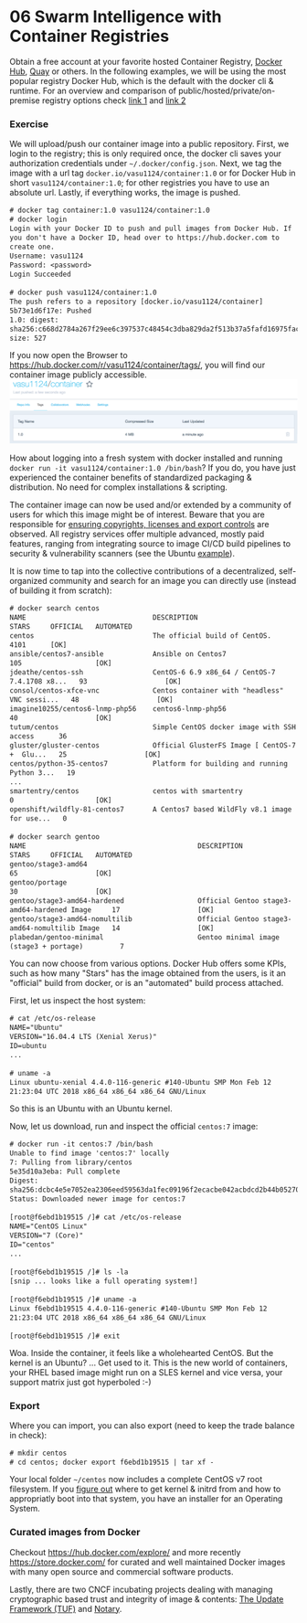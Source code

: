 # 06 Swarm Intelligence with Container Registries

Obtain a free account at your favorite hosted Container Registry, [Docker Hub](https://hub.docker.com/), [Quay](https://quay.io/) or others. In the following examples, we will be using the most popular registry Docker Hub, which is the default with the docker cli & runtime. For an overview and comparison of public/hosted/private/on-premise registry options check [link 1](http://rancher.com/container-registries-might-missed/) and [link 2](http://blog.wercker.com/ultimate-guide-to-container-registries)

### Exercise

We will upload/push our container image into a public repository. First, we login to the registry; this is only required once, the docker cli saves your authorization credentials under `~/.docker/config.json`. Next, we tag the image with a url tag `docker.io/vasu1124/container:1.0` or for Docker Hub in short `vasu1124/container:1.0`; for other registries you have to use an absolute url. Lastly, if everything works, the image is pushed.
```
# docker tag container:1.0 vasu1124/container:1.0
# docker login
Login with your Docker ID to push and pull images from Docker Hub. If you don't have a Docker ID, head over to https://hub.docker.com to create one.
Username: vasu1124
Password: <password>
Login Succeeded

# docker push vasu1124/container:1.0
The push refers to a repository [docker.io/vasu1124/container]
5b73e1d6f17e: Pushed
1.0: digest: sha256:c668d2784a267f29ee6c397537c48454c3dba829da2f513b37a5fafd16975fac size: 527
```

If you now open the Browser to https://hub.docker.com/r/vasu1124/container/tags/, you will find our container image publicly accessible.
![repo](container.png)

How about logging into a fresh system with docker installed and running `docker run -it vasu1124/container:1.0 /bin/bash`? If you do, you have just experienced the container benefits of standardized packaging & distribution. No need for complex installations & scripting.

The container image can now be used and/or extended by a community of users for which this image might be of interest. Beware that you are responsible for [ensuring copyrights, licenses and export controls](https://www.docker.com/docker-terms-service) are observed. All registry services offer multiple advanced, mostly paid features, ranging from integrating source to image CI/CD build pipelines to security & vulnerability scanners (see the Ubuntu [example](https://hub.docker.com/r/library/ubuntu/tags/latest/)).

It is now time to tap into the collective contributions of a decentralized, self-organized community and search for an image you can directly use (instead of building it from scratch):
```
# docker search centos
NAME                               DESCRIPTION                                     STARS     OFFICIAL   AUTOMATED
centos                             The official build of CentOS.                   4101      [OK]
ansible/centos7-ansible            Ansible on Centos7                              105                  [OK]
jdeathe/centos-ssh                 CentOS-6 6.9 x86_64 / CentOS-7 7.4.1708 x8...   93                   [OK]
consol/centos-xfce-vnc             Centos container with "headless" VNC sessi...   48                   [OK]
imagine10255/centos6-lnmp-php56    centos6-lnmp-php56                              40                   [OK]
tutum/centos                       Simple CentOS docker image with SSH access      36
gluster/gluster-centos             Official GlusterFS Image [ CentOS-7 +  Glu...   25                   [OK]
centos/python-35-centos7           Platform for building and running Python 3...   19
...
smartentry/centos                  centos with smartentry                          0                    [OK]
openshift/wildfly-81-centos7       A Centos7 based WildFly v8.1 image for use...   0

# docker search gentoo
NAME                                          DESCRIPTION                                     STARS     OFFICIAL   AUTOMATED
gentoo/stage3-amd64                                                                           65                   [OK]
gentoo/portage                                                                                30                   [OK]
gentoo/stage3-amd64-hardened                  Official Gentoo stage3-amd64-hardened Image     17                   [OK]
gentoo/stage3-amd64-nomultilib                Official Gentoo stage3-amd64-nomultilib Image   14                   [OK]
plabedan/gentoo-minimal                       Gentoo minimal image (stage3 + portage)         7
```
You can now choose from various options. Docker Hub offers some KPIs, such as how many "Stars" has the image obtained from the users, is it an "official" build from docker, or is an "automated" build process attached.

First, let us inspect the host system:
```
# cat /etc/os-release
NAME="Ubuntu"
VERSION="16.04.4 LTS (Xenial Xerus)"
ID=ubuntu
...

# uname -a
Linux ubuntu-xenial 4.4.0-116-generic #140-Ubuntu SMP Mon Feb 12 21:23:04 UTC 2018 x86_64 x86_64 x86_64 GNU/Linux
```
So this is an Ubuntu with an Ubuntu kernel.

Now, let us download, run and inspect the official `centos:7` image:
```
# docker run -it centos:7 /bin/bash
Unable to find image 'centos:7' locally
7: Pulling from library/centos
5e35d10a3eba: Pull complete
Digest: sha256:dcbc4e5e7052ea2306eed59563da1fec09196f2ecacbe042acbdcd2b44b05270
Status: Downloaded newer image for centos:7

[root@f6ebd1b19515 /]# cat /etc/os-release
NAME="CentOS Linux"
VERSION="7 (Core)"
ID="centos"
...

[root@f6ebd1b19515 /]# ls -la
[snip ... looks like a full operating system!]

[root@f6ebd1b19515 /]# uname -a
Linux f6ebd1b19515 4.4.0-116-generic #140-Ubuntu SMP Mon Feb 12 21:23:04 UTC 2018 x86_64 x86_64 x86_64 GNU/Linux

[root@f6ebd1b19515 /]# exit
```
Woa. Inside the container, it feels like a wholehearted CentOS. But the kernel is an Ubuntu? ... Get used to it. This is the new world of containers, your RHEL based image might run on a SLES kernel and vice versa, your support matrix just got hyperboled :-)

### Export

Where you can import, you can also export (need to keep the trade balance in check):
```
# mkdir centos
# cd centos; docker export f6ebd1b19515 | tar xf -
```
Your local folder `~/centos` now includes a complete CentOS v7 root filesystem. If you [figure out](https://github.com/linuxkit/linuxkit) where to get kernel & initrd from and how to appropriatly boot into that system, you have an installer for an Operating System.

### Curated images from Docker
Checkout https://hub.docker.com/explore/ and more recently https://store.docker.com/ for curated and well maintained Docker images with many open source and commercial software products.

Lastly, there are two CNCF incubating projects dealing with managing cryptographic based trust and integrity of image & contents:
[The Update Framework (TUF)](https://github.com/theupdateframework/specification) and
[Notary](https://github.com/theupdateframework/notary).
